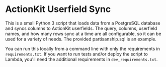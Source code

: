 # ActionKit Userfield Sync

This is a small Python 3 script that loads data from a PostgreSQL database and syncs columns to ActionKit userfields. The query, columns, userfield names, and how many rows sync at a time are all configurable, so it can be used for a variety of needs. The provided partisanship.sql is an example.

You can run this locally from a command line with only the requirements in `requirements.txt`. If you want to run tests and/or deploy the script to Lambda, you'll need the additional requirements in `dev_requirements.txt`.

